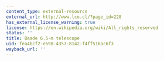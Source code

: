 ```yaml
---
content_type: external-resource
external_url: http://www.lco.cl/?page_id=228
has_external_license_warning: true
license: https://en.wikipedia.org/wiki/All_rights_reserved
status: ''
title: Baade 6.5-m telescope
uid: fea4bcf2-e598-4357-8142-f4ff516ac6f3
wayback_url: ''
---
```

